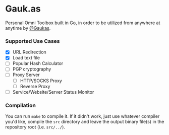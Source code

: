 # Gauk.as
Personal Omni Toolbox built in Go, in order to be utilized from anywhere at anytime by [@Gaukas](https://github.com/Gaukas). 

### Supported Use Cases

- [x] URL Redirection
- [x] Load text file
- [ ] Popular Hash Calculator
- [ ] PGP cryptography
- [ ] Proxy Server
    - [ ] HTTP/SOCKS Proxy
    - [ ] Reverse Proxy
- [ ] Service/Website/Server Status Monitor

### Compilation

You can run `make` to compile it. If it didn't work, just use whatever compiler you'd like, compile the `src` directory and leave the output binary file(s) in the repository root (i.e. `src/../`). 
